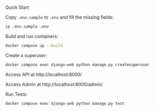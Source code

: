 Quick Start

Copy `.env.sample` to `.env` and fill the missing fields:
```bash
cp .env.sample .env
```

Build and run containers:
```bash
docker compose up --build
```

Create a superuser:
```bash
docker compose exec django-web python manage.py createsuperuser
```

Access API at http://localhost:8000/

Access Admin at http://localhost:8000/admin/

Run Tests:
```bash
docker compose exec django-web python manage.py test
```
